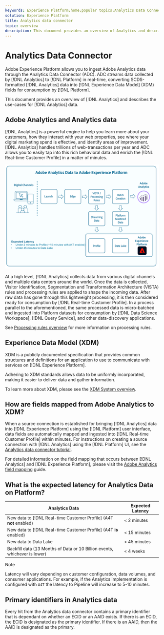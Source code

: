 ```yaml
---
keywords: Experience Platform;home;popular topics;Analytics Data Connector;analytics;Analytics
solution: Experience Platform
title: Analytics data connector
topic: overview
description: This document provides an overview of Analytics and describes the use-cases for Analytics data.
---
```


# Analytics Data Connector

Adobe Experience Platform allows you to ingest Adobe Analytics data through the Analytics Data Connector (ADC). ADC streams data collected by [!DNL Analytics] to [!DNL Platform] in real-time, converting SCDS-formatted [!DNL Analytics] data into [!DNL Experience Data Model] (XDM) fields for consumption by [!DNL Platform].

This document provides an overview of [!DNL Analytics] and describes the use-cases for [!DNL Analytics] data.

## Adobe Analytics and Analytics data

[!DNL Analytics] is a powerful engine to help you learn more about your customers, how they interact with your web properties, see where your digital marketing spend is effective, and identify areas of improvement. [!DNL Analytics] handles trillions of web-transactions per year and ADC allows you to easily tap into this rich behavioral data and enrich the [!DNL Real-time Customer Profile] in a matter of minutes.

![](./images/analytics-data-experience-platform.png)

At a high level, [!DNL Analytics] collects data from various digital channels and multiple data centers around the world. Once the data is collected, Visitor Identification, Segmentation and Transformation Architecture (VISTA) rules and processing rules are applied to shape the incoming data. After raw data has gone through this lightweight processing, it is then considered ready for consumption by [!DNL Real-time Customer Profile]. In a process parallel to the aforementioned, the same processed data is micro-batched and ingested into Platform datasets for consumption by [!DNL Data Science Workspace], [!DNL Query Service], and other data-discovery applications.

See [Processing rules overview](https://docs.adobe.com/content/help/en/analytics/admin/admin-tools/processing-rules/processing-rules.html) for more information on processing rules.

## Experience Data Model (XDM)

XDM is a publicly documented specification that provides common structures and definitions for an application to use to communicate with services on [!DNL Experience Platform].

Adhering to XDM standards allows data to be uniformly incorporated, making it easier to deliver data and gather information.

To learn more about XDM, please see the [XDM System overview](../../../xdm/home.md).

## How are fields mapped from Adobe Analytics to XDM?

When a source connection is established for bringing [!DNL Analytics] data into [!DNL Experience Platform] using the [!DNL Platform] user interface, data fields are automatically mapped and ingested into [!DNL Real-time Customer Profile] within minutes. For instructions on creating a source connection with [!DNL Analytics] using the [!DNL Platform] UI, see the [Analytics data connector tutorial](../../tutorials/ui/create/adobe-applications/analytics.md).

For detailed information on the field mapping that occurs between [!DNL Analytics] and [!DNL Experience Platform], please visit the [Adobe Analytics field mapping](./mapping/analytics.md) guide.

## What is the expected latency for Analytics Data on Platform?

| Analytics Data | Expected Latency |
| -------------- | ---------------- |
| New data to [!DNL Real-time Customer Profile] (A4T **not** enabled) | < 2 minutes |
| New data to [!DNL Real-time Customer Profile] (A4T **is** enabled) | < 15 minutes |
| New data to Data Lake | < 45 minutes |
| Backfill data (13 Months of Data or 10 Billion events, whichever is lower) | < 4 weeks |

>[!NOTE]
>
>Latency will vary depending on customer configuration, data volumes, and consumer applications. For example, if the Analytics implementation is configured with `A4T` the latency to Pipeline will increase to 5-10 minutes.

## Primary identifiers in Analytics data

Every hit from the Analytics data connector contains a primary identifier that is dependant on whether an ECID or an AAID exists. If there is an ECID, the ECID is designated as the primary identifier. If there is an AAID, then the AAID is designated as the primary.